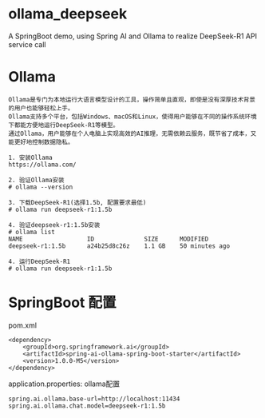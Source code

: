 # ollama_deepseek
A SpringBoot demo, using Spring AI and Ollama to realize DeepSeek-R1 API service call

# Ollama
```
Ollama是专门为本地运行大语言模型设计的工具，操作简单且直观，即使是没有深厚技术背景的用户也能够轻松上手。
Ollama支持多个平台，包括Windows、macOS和Linux，使得用户能够在不同的操作系统环境下都能方便地运行DeepSeek-R1等模型。
通过Ollama，用户能够在个人电脑上实现高效的AI推理，无需依赖云服务，既节省了成本，又能更好地控制数据隐私。
```

```
1. 安装Ollama
https://ollama.com/

2. 验证Ollama安装
# ollama --version

3. 下载DeepSeek-R1(选择1.5b, 配置要求最低)
# ollama run deepseek-r1:1.5b

4. 验证deepseek-r1:1.5b安装
# ollama list
NAME                  ID              SIZE      MODIFIED
deepseek-r1:1.5b      a24b25d8c26z    1.1 GB    50 minutes ago

4. 运行DeepSeek-R1
# ollama run deepseek-r1:1.5b
```

# SpringBoot 配置
pom.xml
```
<dependency>
    <groupId>org.springframework.ai</groupId>
    <artifactId>spring-ai-ollama-spring-boot-starter</artifactId>
    <version>1.0.0-M5</version>
</dependency>
```

application.properties: ollama配置
```
spring.ai.ollama.base-url=http://localhost:11434
spring.ai.ollama.chat.model=deepseek-r1:1.5b
```
